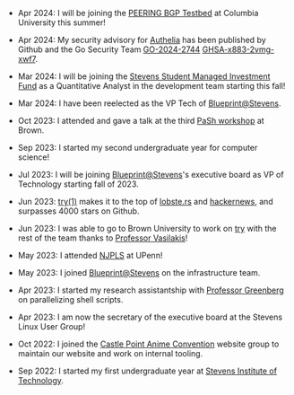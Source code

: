 * Apr 2024: I will be joining the [PEERING BGP
  Testbed](https://peering.ee.columbia.edu/) at Columbia University this summer!

* Apr 2024: My security advisory for [Authelia](https://www.authelia.com/) has
  been published by Github and the Go Security Team
  [GO-2024-2744](https://pkg.go.dev/vuln/GO-2024-2744) [GHSA-x883-2vmg-xwf7](https://github.com/advisories/GHSA-x883-2vmg-xwf7).

* Mar 2024: I will be joining the [Stevens Student Managed Investment
  Fund](https://www.stevens.edu/school-business/student-managed-investment-fund)
  as a Quantitative Analyst in the development team starting this fall!

* Mar 2024: I have been reelected as the VP Tech of
  [Blueprint@Stevens](https://sitblueprint.com/).

* Oct 2023: I attended and gave a talk at the third [PaSh
  workshop](https://binpa.sh) at Brown.

* Sep 2023: I started my second undergraduate year for computer science!

* Jul 2023: I will be joining [Blueprint@Stevens](https://sitblueprint.com/)'s
  executive board as VP of Technology starting fall of 2023.

* Jun 2023:
  [try(1)](https://github.com/binpash/try) makes it to the top of
  [lobste.rs](https://lobste.rs/s/j6x3fl/binpash_try) and
  [hackernews](https://news.ycombinator.com/item?id=36461102), and surpasses
  4000 stars on Github.

* Jun 2023: I was able to go to Brown University to work on
  [try](https://github.com/binpash/try) with the rest of the team thanks to
  [Professor Vasilakis](https://nikos.vasilak.is/)!

* May 2023: I attended [NJPLS](https://www.njpls.org/) at UPenn!

* May 2023: I joined [Blueprint@Stevens](https://sitblueprint.com/) on the
  infrastructure team.

* Apr 2023: I started my research assistantship with [Professor
  Greenberg](https://greenberg.science/) on parallelizing shell scripts.

* Apr 2023: I am now the secretary of the executive board at the Stevens Linux
  User Group!

* Oct 2022: I joined the [Castle Point Anime
  Convention](https://www.castlepointanime.com/) website group to maintain our
  website and work on internal tooling.

* Sep 2022: I started my first undergraduate year at [Stevens Institute of
  Technology](https://stevens.edu).
